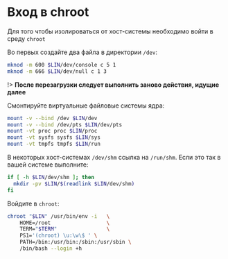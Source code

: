 # Вход в chroot

Для того чтобы изолироваться от хост-системы необходимо войти в среду ``chroot``

Во первых создайте два файла в директории ``/dev``:

```bash
mknod -m 600 $LIN/dev/console c 5 1
mknod -m 666 $LIN/dev/null c 1 3
```

!>  **После перезагрузки следует выполнить заново действия, идущие далее**

 Смонтируйте виртуальные файловые системы ядра:
 
```bash
mount -v --bind /dev $LIN/dev
mount -v --bind /dev/pts $LIN/dev/pts
mount -vt proc proc $LIN/proc
mount -vt sysfs sysfs $LIN/sys
mount -vt tmpfs tmpfs $LIN/run
```

В некоторых хост-системах ``/dev/shm`` ссылка на ``/run/shm``. Если это так в вашей системе выполните:

```bash
if [ -h $LIN/dev/shm ]; then
  mkdir -pv $LIN/$(readlink $LIN/dev/shm)
fi
```

Войдите в ``chroot``:

```bash
chroot "$LIN" /usr/bin/env -i   \
    HOME=/root                  \
    TERM="$TERM"                \
    PS1='(chroot) \u:\w\$ ' \
    PATH=/bin:/usr/bin:/sbin:/usr/sbin \
    /bin/bash --login +h
```
